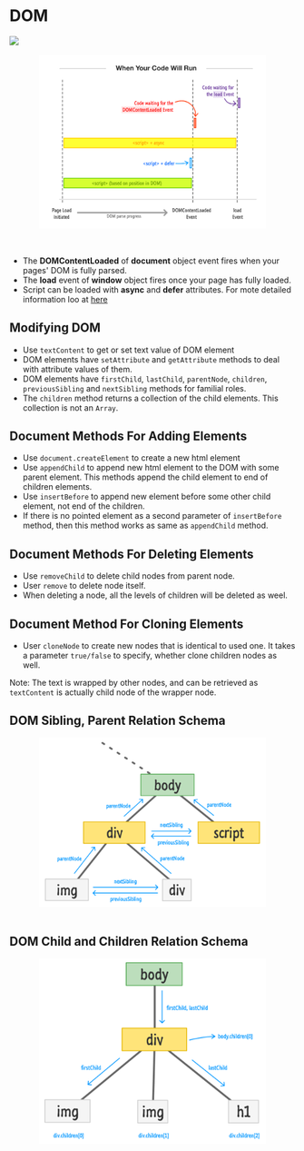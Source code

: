# DOM

![](?raw=true&width=400)

<img src="../../assets/images/dom-parse-progress.png"
     alt="Markdown Monster icon"
     style="width: 400px;display: block;margin: 0 auto;margin-bottom: 48px;" />

- The **DOMContentLoaded** of **document** object event fires when your pages' DOM is fully parsed.
- The **load** event of **window** object fires once your page has fully loaded.
- Script can be loaded with **async** and **defer** attributes. For mote detailed information loo at [here](https://flaviocopes.com/javascript-async-defer/)

## Modifying DOM

- Use `textContent` to get or set text value of DOM element
- DOM elements have `setAttribute` and `getAttribute` methods to deal with attribute values of them.
- DOM elements have `firstChild`, `lastChild`, `parentNode`, `children`, `previousSibling` and `nextSibling` methods for familial roles.
- The `children` method returns a collection of the child elements. This collection is not an `Array`.

## Document Methods For Adding Elements

- Use `document.createElement` to create a new html element
- Use `appendChild` to append new html element to the DOM with some parent element. This methods append the child element to end of children elements.
- Use `insertBefore` to append new element before some other child element, not end of the children.
- If there is no pointed element as a second parameter of `insertBefore` method, then this method works as same as `appendChild` method.

## Document Methods For Deleting Elements

- Use `removeChild` to delete child nodes from parent node.
- User `remove` to delete node itself.
- When deleting a node, all the levels of children will be deleted as weel.

## Document Method For Cloning Elements

- User `cloneNode` to create new nodes that is identical to used one. It takes a parameter `true/false` to specify, whether clone children nodes as well.

Note: The text is wrapped by other nodes, and can be retrieved as `textContent` is actually child node of the wrapper node.

## DOM Sibling, Parent Relation Schema

<img src="../../assets/images/sibling-parent-schema.png"
     alt="Markdown Monster icon"
     style="width: 400px;display: block;margin: 0 auto;margin-bottom: 48px;" />

## DOM Child and Children Relation Schema

<img src="../../assets/images/children-schema.png"
     alt="Markdown Monster icon"
     style="width: 400px;display: block;margin: 0 auto;margin-bottom: 48px;" />
